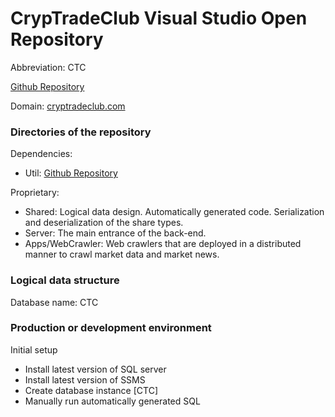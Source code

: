 # CrypTradeClub Visual Studio Open Repository

Abbreviation: CTC

[Github Repository](https://github.com/GCHAIN2024/CrypTradeClubVsOpen)

Domain: [cryptradeclub.com](http://cryptradeclub.com/lander)

### Directories of the repository

Dependencies:
- Util: [Github Repository](https://github.com/lchenmay/Common/tree/main/Util)

Proprietary:
- Shared: Logical data design. Automatically generated code. Serialization and deserialization of the share types.
- Server: The main entrance of the back-end.
- Apps/WebCrawler: Web crawlers that are deployed in a distributed manner to crawl market data and market news.

### Logical data structure

Database name: CTC

### Production or development environment

Initial setup
- Install latest version of SQL server
- Install latest version of SSMS
- Create database instance [CTC]
- Manually run automatically generated SQL


